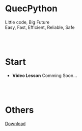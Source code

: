 # QuecPython
Little code, Big Future  
Easy, Fast, Efficient, Reliable, Safe

</br>
</br>

# Start
* **Video Lesson** Comming Soon...

</br>
</br>


<!-- # API 
* [QuecPython 的 API 详解](/zh-cn/api/)

</br>
</br> -->


# Others
[Download](//qpy.quectel.com/down.html)

